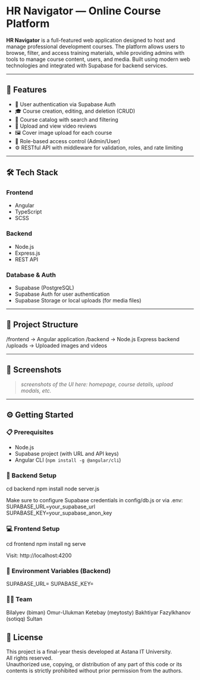 # HR Navigator — Online Course Platform

**HR Navigator** is a full-featured web application designed to host and manage professional development courses. The platform allows users to browse, filter, and access training materials, while providing admins with tools to manage course content, users, and media. Built using modern web technologies and integrated with Supabase for backend services.

---

## 🚀 Features

- 🔐 User authentication via Supabase Auth  
- 🎓 Course creation, editing, and deletion (CRUD)  
- 📄 Course catalog with search and filtering  
- 🎥 Upload and view video reviews  
- 🖼️ Cover image upload for each course  
- 👥 Role-based access control (Admin/User)  
- ⚙️ RESTful API with middleware for validation, roles, and rate limiting  

---

## 🛠️ Tech Stack

### Frontend
- Angular
- TypeScript
- SCSS

### Backend
- Node.js
- Express.js
- REST API

### Database & Auth
- Supabase (PostgreSQL)
- Supabase Auth for user authentication
- Supabase Storage or local uploads (for media files)

---

## 📁 Project Structure
/frontend → Angular application
/backend → Node.js Express backend
/uploads → Uploaded images and videos


---

## 📸 Screenshots

> _screenshots of the UI here: homepage, course details, upload modals, etc._

---

## ⚙️ Getting Started

### 📋 Prerequisites

- Node.js
- Supabase project (with URL and API keys)
- Angular CLI (`npm install -g @angular/cli`)

### 🧱 Backend Setup

cd backend
npm install
node server.js

Make sure to configure Supabase credentials in config/db.js or via .env:
SUPABASE_URL=your_supabase_url
SUPABASE_KEY=your_supabase_anon_key

### 💻 Frontend Setup

cd frontend
npm install
ng serve

Visit: http://localhost:4200

### 🔑 Environment Variables (Backend)
SUPABASE_URL=
SUPABASE_KEY=

### 👨‍💻 Team

Bilalyev (biman) Omur-Ulukman
Ketebay (meytosty) Bakhtiyar
Fazylkhanov (sotiqq) Sultan

## 📄 License

This project is a final-year thesis developed at Astana IT University.  
All rights reserved.  
Unauthorized use, copying, or distribution of any part of this code or its contents is strictly prohibited without prior permission from the authors.

